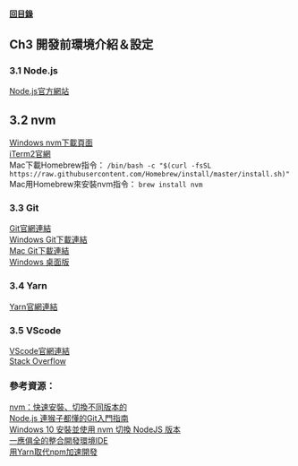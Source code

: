 #### [回目錄](../README.md)
## Ch3 開發前環境介紹＆設定

### 3.1 Node.js
[Node.js官方網站](https://nodejs.org/en/)  

## 3.2 nvm
[Windows nvm下載頁面](https://github.com/coreybutler/nvm-windows/releases)  
[iTerm2官網](https://iterm2.com/)  
Mac下載Homebrew指令：
`/bin/bash -c "$(curl -fsSL https://raw.githubusercontent.com/Homebrew/install/master/install.sh)"`  
Mac用Homebrew來安裝nvm指令：
`brew install nvm`  

### 3.3 Git
[Git官網連結](https://git-scm.com/)  
[Windows Git下載連結](https://git-scm.com/download/win)  
[Mac Git下載連結](https://git-scm.com/download/mac)  
[Windows 桌面版](https://desktop.github.com/s)  

### 3.4 Yarn
[Yarn官網連結](https://classic.yarnpkg.com/lang/en/)  

### 3.5 VScode
[VScode官網連結](https://code.visualstudio.com/)  
[Stack Overflow](https://stackoverflow.com/)  

### 參考資源：
[nvm：快速安裝、切換不同版本的](https://ithelp.ithome.com.tw/articles/10217858)  
[Node.js 連猴子都懂的Git入門指南](https://backlog.com/git-tutorial/tw/intro/intro1_1.html)  
[Windows 10 安裝並使用 nvm 切換 NodeJS 版本](https://hsiangfeng.github.io/nodejs/20200107/3738078915/)  
[一應俱全的整合開發環境IDE](https://docs.f5ezcode.in/cs-basic/di-ba-zhang-gong-cheng-de-gong-ju/8.1-zheng-he-jing-ide)  
[用Yarn取代npm加速開發](https://ithelp.ithome.com.tw/articles/10191745)  



